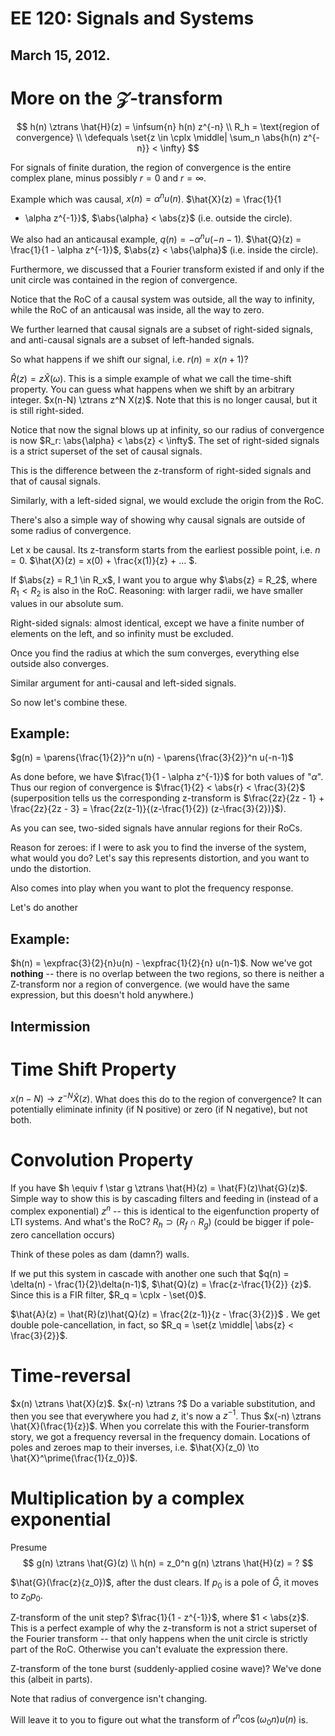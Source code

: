 EE 120: Signals and Systems
===========================
March 15, 2012.
--------------
More on the $\mathcal{Z}$-transform
===================================

$$
h(n) \ztrans \hat{H}(z) = \infsum{n} h(n) z^{-n}
\\ R_h = \text{region of convergence}
\\ \defequals \set{z \in \cplx \middle| \sum_n \abs{h(n) z^{-n}} < \infty}
$$

For signals of finite duration, the region of convergence is the entire
complex plane, minus possibly $r=0$ and $r=\infty$.

Example which was causal, $x(n) = \alpha^n u(n)$. $\hat{X}(z) = \frac{1}{1
- \alpha z^{-1}}$, $\abs{\alpha} < \abs{z}$ (i.e. outside the circle).

We also had an anticausal example, $q(n) = -\alpha^n u(-n-1)$. $\hat{Q}(z)
= \frac{1}{1 - \alpha z^{-1}}$, $\abs{z} < \abs{\alpha}$ (i.e. inside the
circle).

Furthermore, we discussed that a Fourier transform existed if and only if
the unit circle was contained in the region of convergence.

Notice that the RoC of a causal system was outside, all the way to
infinity, while the RoC of an anticausal was inside, all the way to zero.

We further learned that causal signals are a subset of right-sided signals,
and anti-causal signals are a subset of left-handed signals.

So what happens if we shift our signal, i.e. $r(n) = x(n+1)$?

$\hat{R}(z) = z\hat{X}(\omega)$. This is a simple example of what we call
the time-shift property. You can guess what happens when we shift by an
arbitrary integer. $x(n-N) \ztrans z^N X(z)$. Note that this is no longer
causal, but it is still right-sided.

Notice that now the signal blows up at infinity, so our radius of
convergence is now $R_r: \abs{\alpha} < \abs{z} < \infty$. The set of
right-sided signals is a strict superset of the set of causal signals.

This is the difference between the z-transform of right-sided signals and
that of causal signals.

Similarly, with a left-sided signal, we would exclude the origin from the
RoC.

There's also a simple way of showing why causal signals are outside of some
radius of convergence.

Let x be causal. Its z-transform starts from the earliest possible point,
i.e. $n = 0$. $\hat{X}(z) = x(0) + \frac{x(1)}{z} + ... $.

If $\abs{z} = R_1 \in R_x$, I want you to argue why $\abs{z} = R_2$, where
$R_1 < R_2$ is also in the RoC. Reasoning: with larger radii, we have
smaller values in our absolute sum.

Right-sided signals: almost identical, except we have a finite number of
elements on the left, and so infinity must be excluded.

Once you find the radius at which the sum converges, everything else
outside also converges.

Similar argument for anti-causal and left-sided signals.

So now let's combine these.

Example:
--------
$g(n) = \parens{\frac{1}{2}}^n u(n) - \parens{\frac{3}{2}}^n u(-n-1)$

As done before, we have $\frac{1}{1 - \alpha z^{-1}}$ for both values of
"$\alpha$". Thus our region of convergence is $\frac{1}{2} < \abs{r} <
\frac{3}{2}$ (superposition tells us the corresponding z-transform is
$\frac{2z}{2z - 1} + \frac{2z}{2z - 3} = \frac{2z(z-1)}{(z-\frac{1}{2})
(z-\frac{3}{2})}$).

As you can see, two-sided signals have annular regions for their RoCs.

Reason for zeroes: if I were to ask you to find the inverse of the system,
what would you do? Let's say this represents distortion, and you want to
undo the distortion.

Also comes into play when you want to plot the frequency response.

Let's do another

Example:
--------

$h(n) = \expfrac{3}{2}{n}u(n) - \expfrac{1}{2}{n} u(n-1)$. Now we've got
**nothing** -- there is no overlap between the two regions, so there is
neither a Z-transform nor a region of convergence. (we would have the same
expression, but this doesn't hold anywhere.)

Intermission
------------

Time Shift Property
===================
$x(n-N) \to z^{-N}\hat{X}(z)$. What does this do to the region of
convergence? It can potentially eliminate infinity (if N positive) or zero
(if N negative), but not both.

Convolution Property
====================
If you have $h \equiv f \star g \ztrans \hat{H}(z) =
\hat{F}(z)\hat{G}(z)$. Simple way to show this is by cascading filters and
feeding in (instead of a complex exponential) $z^n$ -- this is identical to
the eigenfunction property of LTI systems. And what's the RoC? $R_h \supset
(R_f \cap R_g)$ (could be bigger if pole-zero cancellation occurs)

Think of these poles as dam (damn?) walls.

If we put this system in cascade with another one such that $q(n) =
\delta(n) - \frac{1}{2}\delta(n-1)$, $\hat{Q}(z) = \frac{z-\frac{1}{2}}
{z}$. Since this is a FIR filter, $R_q = \cplx - \set{0}$.

$\hat{A}(z) = \hat{R}(z)\hat{Q}(z) = \frac{2(z-1)}{z - \frac{3}{2}}$ . We
get double pole-cancellation, in fact, so $R_q = \set{z \middle| \abs{z} <
\frac{3}{2}}$.

Time-reversal
=============
$x(n) \ztrans \hat{X}(z)$. $x(-n) \ztrans ?$ Do a variable substitution,
and then you see that everywhere you had $z$, it's now a $z^{-1}$. Thus
$x(-n) \ztrans \hat{X}(\frac{1}{z})$. When you correlate this with the
Fourier-transform story, we got a frequency reversal in the frequency
domain. Locations of poles and zeroes map to their inverses,
i.e. $\hat{X}(z_0) \to \hat{X}^\prime(\frac{1}{z_0})$.

Multiplication by a complex exponential
=======================================

Presume
$$
g(n) \ztrans \hat{G}(z)
\\ h(n) = z_0^n g(n) \ztrans \hat{H}(z) = ?
$$

$\hat{G}(\frac{z}{z_0})$, after the dust clears. If $p_0$ is a pole of
$\hat{G}$, it moves to $z_0p_0$.

Z-transform of the unit step? $\frac{1}{1 - z^{-1}}$, where $1 <
\abs{z}$. This is a perfect example of why the z-transform is not a strict
superset of the Fourier transform -- that only happens when the unit circle
is strictly part of the RoC. Otherwise you can't evaluate the expression
there.

Z-transform of the tone burst (suddenly-applied cosine wave)? We've done
this (albeit in parts).

Note that radius of convergence isn't changing.

Will leave it to you to figure out what the transform of $r^n \cos(\omega_0
n) u(n)$ is.
